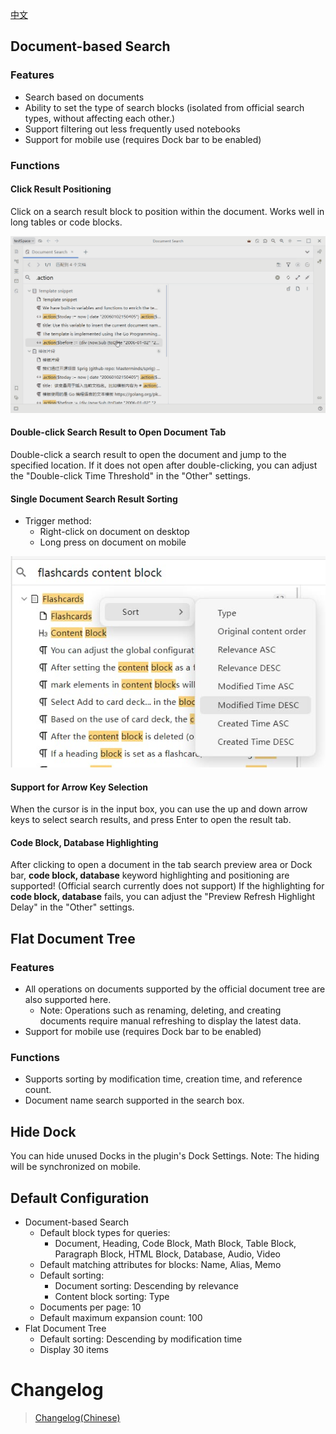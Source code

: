 [中文](README_zh_CN.md)


## Document-based Search
### Features
* Search based on documents
* Ability to set the type of search blocks (isolated from official search types, without affecting each other.)
* Support filtering out less frequently used notebooks
* Support for mobile use (requires Dock bar to be enabled)
### Functions
#### Click Result Positioning
Click on a search result block to position within the document. Works well in long tables or code blocks.

![Image](https://github.com/Misuzu2027/syplugin-document-search/blob/main/src/assets/imgs/click-result-positioning.gif?raw=true)

#### Double-click Search Result to Open Document Tab
Double-click a search result to open the document and jump to the specified location. If it does not open after double-clicking, you can adjust the "Double-click Time Threshold" in the "Other" settings.

#### Single Document Search Result Sorting
* Trigger method:
  * Right-click on document on desktop
  * Long press on document on mobile

![Image](https://github.com/Misuzu2027/syplugin-document-search/blob/main/src/assets/imgs/sorting-menu-en.png?raw=true)

#### Support for Arrow Key Selection
When the cursor is in the input box, you can use the up and down arrow keys to select search results, and press Enter to open the result tab.

#### Code Block, Database Highlighting
After clicking to open a document in the tab search preview area or Dock bar, **code block, database** keyword highlighting and positioning are supported! (Official search currently does not support)
If the highlighting for **code block, database** fails, you can adjust the "Preview Refresh Highlight Delay" in the "Other" settings.


## Flat Document Tree
### Features
* All operations on documents supported by the official document tree are also supported here.
  * Note: Operations such as renaming, deleting, and creating documents require manual refreshing to display the latest data.
* Support for mobile use (requires Dock bar to be enabled)
### Functions
* Supports sorting by modification time, creation time, and reference count.
* Document name search supported in the search box.

## Hide Dock
You can hide unused Docks in the plugin's Dock Settings.
Note: The hiding will be synchronized on mobile.

## Default Configuration
* Document-based Search
  * Default block types for queries:
    * Document, Heading, Code Block, Math Block, Table Block, Paragraph Block, HTML Block, Database, Audio, Video
  * Default matching attributes for blocks: Name, Alias, Memo
  * Default sorting:
    * Document sorting: Descending by relevance
    * Content block sorting: Type
  * Documents per page: 10
  * Default maximum expansion count: 100
* Flat Document Tree
  * Default sorting: Descending by modification time
  * Display 30 items

# Changelog
> [Changelog(Chinese)](./CHANGELOG_zh_CN.md)
